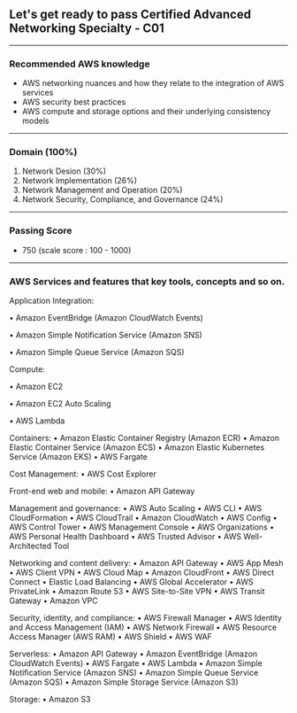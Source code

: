 ## Let's get ready to pass Certified Advanced Networking Specialty - C01

---

### Recommended AWS knowledge
- AWS networking nuances and how they relate to the integration of AWS services
- AWS security best practices
- AWS compute and storage options and their underlying consistency models

---

### Domain (100%)
1. Network Desion (30%) 
2. Network Implementation (26%)
3. Network Management and Operation (20%)
4. Network Security, Compliance, and Governance (24%)

---

### Passing Score
- 750 (scale score : 100 - 1000)

---

### AWS Services and features that key tools, concepts and so on.
Application Integration:

• Amazon EventBridge (Amazon CloudWatch Events)

• Amazon Simple Notification Service (Amazon SNS)

• Amazon Simple Queue Service (Amazon SQS)


Compute:

• Amazon EC2

• Amazon EC2 Auto Scaling

• AWS Lambda


Containers:
• Amazon Elastic Container Registry (Amazon ECR)
• Amazon Elastic Container Service (Amazon ECS)
• Amazon Elastic Kubernetes Service (Amazon EKS)
• AWS Fargate

Cost Management:
• AWS Cost Explorer

Front-end web and mobile:
• Amazon API Gateway

Management and governance:
• AWS Auto Scaling
• AWS CLI
• AWS CloudFormation
• AWS CloudTrail
• Amazon CloudWatch
• AWS Config
• AWS Control Tower
• AWS Management Console
• AWS Organizations
• AWS Personal Health Dashboard
• AWS Trusted Advisor
• AWS Well-Architected Tool

Networking and content delivery:
• Amazon API Gateway
• AWS App Mesh
• AWS Client VPN
• AWS Cloud Map
• Amazon CloudFront
• AWS Direct Connect
• Elastic Load Balancing
• AWS Global Accelerator
• AWS PrivateLink
• Amazon Route 53
• AWS Site-to-Site VPN
• AWS Transit Gateway
• Amazon VPC

Security, identity, and compliance:
• AWS Firewall Manager
• AWS Identity and Access Management (IAM)
• AWS Network Firewall
• AWS Resource Access Manager (AWS RAM)
• AWS Shield
• AWS WAF

Serverless:
• Amazon API Gateway
• Amazon EventBridge (Amazon CloudWatch Events)
• AWS Fargate
• AWS Lambda
• Amazon Simple Notification Service (Amazon SNS)
• Amazon Simple Queue Service (Amazon SQS)
• Amazon Simple Storage Service (Amazon S3)

Storage:
• Amazon S3
